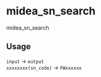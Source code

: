 # midea_sn_search

midea_sn_search

## Usage

`input` -> `output`  
`xxxxxxxx(sn_code)` -> `FWxxxxxx`
